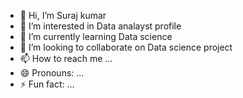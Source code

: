 - 👋 Hi, I’m Suraj kumar
- 👀 I’m interested in Data analayst profile
- 🌱 I’m currently learning Data science
- 💞️ I’m looking to collaborate on Data science project
- 📫 How to reach me ...
- 😄 Pronouns: ...
- ⚡ Fun fact: ...

<!---
Gotiyaji/Gotiyaj is a ✨ special ✨ repository because its `README.md` (this file) appears on your GitHub profile.
You can click the Preview link to take a look at your changes.
--->
